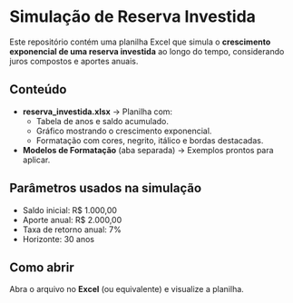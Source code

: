# Simulação de Reserva Investida

Este repositório contém uma planilha Excel que simula o **crescimento exponencial de uma reserva investida** ao longo do tempo, considerando juros compostos e aportes anuais.

## Conteúdo
- **reserva_investida.xlsx** → Planilha com:
  - Tabela de anos e saldo acumulado.
  - Gráfico mostrando o crescimento exponencial.
  - Formatação com cores, negrito, itálico e bordas destacadas.
- **Modelos de Formatação** (aba separada) → Exemplos prontos para aplicar.

## Parâmetros usados na simulação
- Saldo inicial: R$ 1.000,00  
- Aporte anual: R$ 2.000,00  
- Taxa de retorno anual: 7%  
- Horizonte: 30 anos

## Como abrir
Abra o arquivo no **Excel** (ou equivalente) e visualize a planilha.

